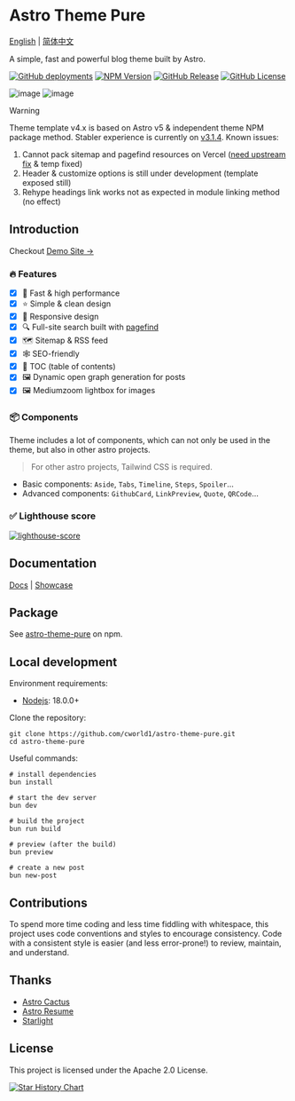 # Astro Theme Pure

[English](./README.md) | [简体中文](./README-zh-CN.md)

A simple, fast and powerful blog theme built by Astro.

[![GitHub deployments](https://img.shields.io/github/deployments/cworld1/astro-theme-pure/production?style=flat&logo=vercel&label=vercel)](https://astro-pure.js.org/)
[![NPM Version](https://img.shields.io/npm/v/astro-pure?logo=npm&style=flat)](https://www.npmjs.com/package/astro-pure)
[![GitHub Release](https://img.shields.io/github/v/release/cworld1/astro-theme-pure?include_prereleases&style=flat&label=template)](https://github.com/cworld1/astro-theme-pure/releases)
[![GitHub License](https://img.shields.io/github/license/cworld1/astro-theme-pure?style=flat)](https://github.com/cworld1/astro-theme-pure/blob/main/LICENSE)

![image](./.github/assets/header.webp)
![image](./.github/assets/body.webp)

> [!WARNING]
> Theme template v4.x is based on Astro v5 & independent theme NPM package method. Stabler experience is currently on [v3.1.4](https://github.com/cworld1/astro-theme-pure/tree/v3.1.4). Known issues:
>
> 1. Cannot pack sitemap and pagefind resources on Vercel ([need upstream fix](https://github.com/withastro/astro/issues/12663) & temp fixed)
> 2. Header & customize options is still under development (template exposed still)
> 3. Rehype headings link works not as expected in module linking method (no effect)

## Introduction

Checkout [Demo Site →](https://astro-pure.js.org/)

### :fire: Features

- [x] :rocket: Fast & high performance
- [x] :star: Simple & clean design
- [x] :iphone: Responsive design
- [x] :mag: Full-site search built with [pagefind](https://pagefind.app/)
- [x] :world_map: Sitemap & RSS feed
- [x] :spider_web: SEO-friendly
- [x] :book: TOC (table of contents)
- [x] :framed_picture: Dynamic open graph generation for posts
- [x] :framed_picture: Mediumzoom lightbox for images

### :package: Components

Theme includes a lot of components, which can not only be used in the theme, but also in other astro projects.

> For other astro projects, Tailwind CSS is required.

- Basic components: `Aside`, `Tabs`, `Timeline`, `Steps`, `Spoiler`...
- Advanced components: `GithubCard`, `LinkPreview`, `Quote`, `QRCode`...

### :white_check_mark: Lighthouse score

[![lighthouse-score](./.github/assets/lighthouse-score.png)](https://pagespeed.web.dev/analysis/https-cworld-top/o229zrt5o4?form_factor=mobile&hl=en)

## Documentation

[Docs](https://astro-pure.js.org/docs/list) | [Showcase](https://github.com/cworld1/astro-theme-pure/issues/10)

## Package

See [astro-theme-pure](https://www.npmjs.com/package/astro-pure) on npm.

## Local development

Environment requirements:

- [Nodejs](https://nodejs.org/): 18.0.0+

Clone the repository:

```shell
git clone https://github.com/cworld1/astro-theme-pure.git
cd astro-theme-pure
```

Useful commands:

```shell
# install dependencies
bun install

# start the dev server
bun dev

# build the project
bun run build

# preview (after the build)
bun preview

# create a new post
bun new-post
```

## Contributions

To spend more time coding and less time fiddling with whitespace, this project uses code conventions and styles to encourage consistency. Code with a consistent style is easier (and less error-prone!) to review, maintain, and understand.

## Thanks

- [Astro Cactus](https://github.com/chrismwilliams/astro-theme-cactus)
- [Astro Resume](https://github.com/srleom/astro-theme-resume)
- [Starlight](https://github.com/withastro/starlight)

## License

This project is licensed under the Apache 2.0 License.

[![Star History Chart](https://api.star-history.com/svg?repos=cworld1/astro-theme-pure&type=Date)](https://star-history.com/#cworld1/astro-theme-pure&Date)
